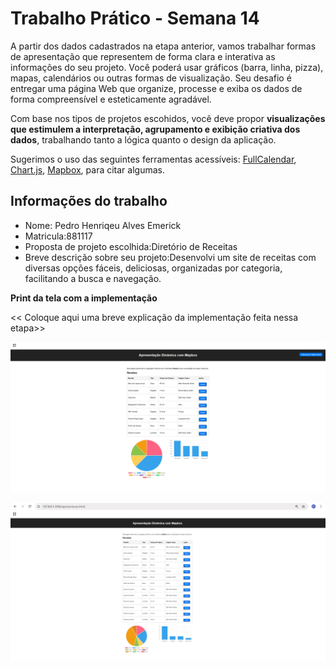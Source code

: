 
# Trabalho Prático - Semana 14

A partir dos dados cadastrados na etapa anterior, vamos trabalhar formas de apresentação que representem de forma clara e interativa as informações do seu projeto. Você poderá usar gráficos (barra, linha, pizza), mapas, calendários ou outras formas de visualização. Seu desafio é entregar uma página Web que organize, processe e exiba os dados de forma compreensível e esteticamente agradável.

Com base nos tipos de projetos escohidos, você deve propor **visualizações que estimulem a interpretação, agrupamento e exibição criativa dos dados**, trabalhando tanto a lógica quanto o design da aplicação.

Sugerimos o uso das seguintes ferramentas acessíveis: [FullCalendar](https://fullcalendar.io/), [Chart.js](https://www.chartjs.org/), [Mapbox](https://docs.mapbox.com/api/), para citar algumas.

## Informações do trabalho

- Nome: Pedro Henriqeu Alves Emerick
- Matricula:881117
- Proposta de projeto escolhida:Diretório de Receitas
- Breve descrição sobre seu projeto:Desenvolvi um site de receitas com diversas opções fáceis, deliciosas, organizadas por categoria, facilitando a busca e navegação.

**Print da tela com a implementação**

<< Coloque aqui uma breve explicação da implementação feita nessa etapa>>

![Tela 1](Teste1.png)

![Tela 2](Teste2.png)
